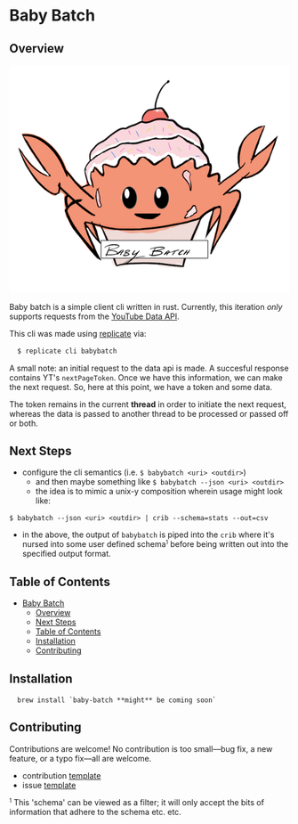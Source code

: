 # Baby Batch

## Overview

![alt text](https://github.com/ericdeansanchez/babybatch/blob/master/BabyBatchCupcakeCrab.png "BabyBatch CupCake Crab :)")

Baby batch is a simple client cli written in rust. Currently, this iteration _only_ supports requests from the [YouTube Data API](https://developers.google.com/youtube/v3).

This cli was made using [replicate](https://github.com/ericdeansanchez/replicate) via:

```zsh
  $ replicate cli babybatch 
```

A small note: an initial request to the data api is made. A succesful
response contains YT's `nextPageToken`. Once we have this information,
we can make the next request. So, here at this point, we have a token
and some data.

The token remains in the current **thread** in order to initiate the
next request, whereas the data is passed to another thread to be processed
or passed off or both.

## Next Steps

- configure the cli semantics (i.e. `$ babybatch <uri> <outdir>`)
  - and then maybe something like `$ babybatch --json <uri> <outdir>`
  - the idea is to mimic a unix-y composition wherein usage might look like:

```text
$ babybatch --json <uri> <outdir> | crib --schema=stats --out=csv
```

- in the above, the output of `babybatch` is piped into the `crib` where
  it's nursed into some user defined schema<small><sup>1</sup></small> before
  being written out into the specified output format.

## Table of Contents

- [Baby Batch](#baby-batch)
  - [Overview](#overview)
  - [Next Steps](#next-steps)
  - [Table of Contents](#table-of-contents)
  - [Installation](#installation)
  - [Contributing](#contributing)

## Installation

```text
  brew install `baby-batch **might** be coming soon`
```

## Contributing

Contributions are welcome! No contribution is too small––bug fix, a new feature,
or a typo fix––all are welcome.

- contribution [template]()
- issue [template]()


<small><sup>1</sup></small> This 'schema' can be viewed as a filter; it will
only accept the bits of information that adhere to the schema etc. etc.
